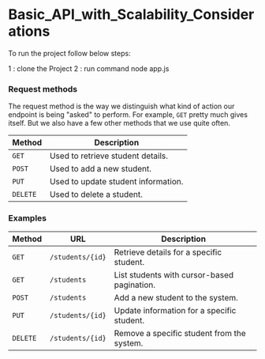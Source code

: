 # Basic_API_with_Scalability_Considerations


To run the project follow below steps:

1 : clone the Project
2 : run command node app.js


### Request methods

The request method is the way we distinguish what kind of action our endpoint is being "asked" to perform. For example, `GET` pretty much gives itself. But we also have a few other methods that we use quite often.

| Method   | Description                              |
| -------- | ---------------------------------------- |
| `GET`    | Used to retrieve student details. |
| `POST`   | Used to add a new student. |
| `PUT`    | Used to update student information. |
| `DELETE` | Used to delete a student.       


### Examples

| Method   | URL                                      | Description                               |
| -------- | ---------------------------------------- | ----------------------------------------  |
| `GET`    | `/students/{id}`                         | Retrieve details for a specific student.  |
| `GET`    | `/students`                              | List students with cursor-based pagination. |
| `POST`   | `/students`                              | Add a new student to the system.          |
| `PUT`    | `/students/{id}`                         | Update information for a specific student.|
| `DELETE` | `/students/{id}`                         | Remove a specific student from the system.|

